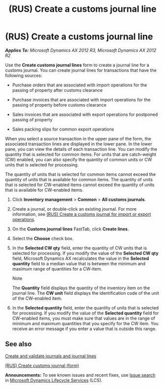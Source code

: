 ﻿---
title: (RUS) Create a customs journal line
TOCTitle: (RUS) Create a customs journal line
ms:assetid: 980703d7-eb8b-4358-8462-d56b39abb013
ms:mtpsurl: https://technet.microsoft.com/en-us/library/JJ917356(v=AX.60)
ms:contentKeyID: 50952845
ms.date: 04/18/2014
mtps_version: v=AX.60
---

# (RUS) Create a customs journal line 


_**Applies To:** Microsoft Dynamics AX 2012 R3, Microsoft Dynamics AX 2012 R2_

Use the **Create customs journal lines** form to create a journal line for a customs journal. You can create journal lines for transactions that have the following sources:

  - Purchase orders that are associated with import operations for the passing of property after customs clearance

  - Purchase invoices that are associated with import operations for the passing of property before customs clearance

  - Sales invoices that are associated with export operations for postponed passing of property

  - Sales packing slips for common export operations

When you select a source transaction in the upper pane of the form, the associated transaction lines are displayed in the lower pane. In the lower pane, you can view the details of each transaction line. You can modify the quantity that is selected for common items. For units that are catch-weight (CW) enabled, you can also specify the quantity of common units or CW units that is selected for processing.

The quantity of units that is selected for common items cannot exceed the quantity of units that is available for common items. The quantity of units that is selected for CW-enabled items cannot exceed the quantity of units that is available for CW-enabled items.

1.  Click **Inventory management** \> **Common** \> **All customs journals**.

2.  Create a journal, or double-click an existing journal. For more information, see [(RUS) Create a customs journal for import or export operations](rus-create-a-customs-journal-for-import-or-export-operations.md).

3.  On the **Customs journal lines** FastTab, click **Create lines**.

4.  Select the **Choose** check box.

5.  In the **Selected CW qty** field, enter the quantity of CW units that is selected for processing. If you modify the value of the **Selected CW qty** field, Microsoft Dynamics AX recalculates the value in the **Selected quantity** field to a median value that is between the minimum and maximum range of quantities for a CW-item.
    

    > [!NOTE]
    > <P>The <STRONG>Quantity</STRONG> field displays the quantity of the inventory item on the journal line. The <STRONG>CW unit</STRONG> field displays the identification code of the unit of the CW-enabled item.</P>



6.  In the **Selected quantity** field, enter the quantity of units that is selected for processing. If you modify the value of the **Selected quantity** field for CW-enabled items, you must make sure that values are in the range of minimum and maximum quantities that you specify for the CW item. You receive an error message if you enter a value that is outside this range.

## See also

[Create and validate journals and journal lines](create-and-validate-journals-and-journal-lines.md)

[(RUS) Create customs journal (form)](https://technet.microsoft.com/en-us/library/jj853226\(v=ax.60\))

  
**Announcements:** To see known issues and recent fixes, use [Issue search](http://go.microsoft.com/fwlink/?linkid=389258) in [Microsoft Dynamics Lifecycle Services](http://go.microsoft.com/fwlink/?linkid=306505) (LCS).

